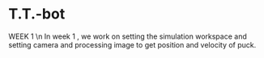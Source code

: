 # T.T.-bot

WEEK 1 \n
In week 1 , we work on setting the simulation workspace and setting camera and processing image to get position and velocity of puck.
